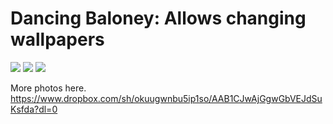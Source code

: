 # Dancing Baloney: Allows changing wallpapers

<img src="https://github.com/lovac42/DancingBaloney/blob/master/screenshots/scr_sheep.gif?raw=true" />  

<img src="https://github.com/lovac42/DancingBaloney/blob/master/screenshots/scr_rpg.gif?raw=true" />  

<img src="https://github.com/lovac42/DancingBaloney/blob/master/screenshots/scr_mario.png?raw=true" />  


More photos here. https://www.dropbox.com/sh/okuugwnbu5ip1so/AAB1CJwAjGgwGbVEJdSuKsfda?dl=0
